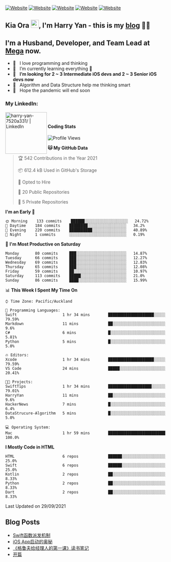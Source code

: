 [![Website](https://img.shields.io/badge/Swift-FA7343?style=for-the-badge&logo=swift&logoColor=white)](https://swift.org/blog/)
[![Website](https://img.shields.io/badge/Dart-0175C2?style=for-the-badge&logo=dart&logoColor=white)](https://dart.dev/tools/sdk)
[![Website](https://img.shields.io/badge/Kotlin-0095D5?&style=for-the-badge&logo=kotlin&logoColor=white)](https://developer.android.com/kotlin?gclid=CjwKCAjw1JeJBhB9EiwAV612yyBJK6NE-Iltekll2TQW2PnS4ijhe8gDua3nAh7o--FWFoWabiKBwxoCyfEQAvD_BwE&gclsrc=aw.ds)
[![Website](https://img.shields.io/badge/C%23-239120?style=for-the-badge&logo=c-sharp&logoColor=white)](https://docs.microsoft.com/en-us/dotnet/csharp/)
[![Website](https://img.shields.io/badge/Python-14354C?style=for-the-badge&logo=python&logoColor=white)](https://www.python.org/)

## Kia Ora <a href="https://harryyan.github.io"><img src="https://media.giphy.com/media/hvRJCLFzcasrR4ia7z/giphy.gif" width="25px"></a>,  I'm Harry Yan - this is my [blog] 👨‍💻

## I'm a Husband, Developer, and Team Lead at [Mega](https://mega.io/) now.

- 🔭 &nbsp; I love programming and thinking
- 🌱 &nbsp; I’m currently learning everything 🤣
- 👯 &nbsp; **I’m looking for 2 ~ 3 Intermediate iOS devs and 2 ~ 3 Senior iOS devs now**
- 👻 &nbsp; Algorithm and Data Structure help me thinking smart
- 👺 &nbsp; Hope the pandemic will end soon


### My LinkedIn:
[<img align="left" alt="harry-yan-7520a331/ | LinkedIn" width="130" src="https://img.shields.io/badge/LinkedIn-0077B5?style=for-the-badge&logo=linkedin&logoColor=white" />][linkedin]

<br />

#### Coding Stats

<!--START_SECTION:waka-->
![Profile Views](http://img.shields.io/badge/Profile%20Views-7-blue)

**🐱 My GitHub Data** 

> 🏆 542 Contributions in the Year 2021
 > 
> 📦 612.4 kB Used in GitHub's Storage 
 > 
> 💼 Opted to Hire
 > 
> 📜 20 Public Repositories 
 > 
> 🔑 5 Private Repositories  
 > 
**I'm an Early 🐤** 

```text
🌞 Morning    133 commits    ██████░░░░░░░░░░░░░░░░░░░   24.72% 
🌆 Daytime    184 commits    ████████░░░░░░░░░░░░░░░░░   34.2% 
🌃 Evening    220 commits    ██████████░░░░░░░░░░░░░░░   40.89% 
🌙 Night      1 commits      ░░░░░░░░░░░░░░░░░░░░░░░░░   0.19%

```
📅 **I'm Most Productive on Saturday** 

```text
Monday       80 commits     ███░░░░░░░░░░░░░░░░░░░░░░   14.87% 
Tuesday      66 commits     ███░░░░░░░░░░░░░░░░░░░░░░   12.27% 
Wednesday    69 commits     ███░░░░░░░░░░░░░░░░░░░░░░   12.83% 
Thursday     65 commits     ███░░░░░░░░░░░░░░░░░░░░░░   12.08% 
Friday       59 commits     ██░░░░░░░░░░░░░░░░░░░░░░░   10.97% 
Saturday     113 commits    █████░░░░░░░░░░░░░░░░░░░░   21.0% 
Sunday       86 commits     ████░░░░░░░░░░░░░░░░░░░░░   15.99%

```


📊 **This Week I Spent My Time On** 

```text
⌚︎ Time Zone: Pacific/Auckland

💬 Programming Languages: 
Swift                    1 hr 34 mins        ████████████████████░░░░░   79.59% 
Markdown                 11 mins             ██░░░░░░░░░░░░░░░░░░░░░░░   9.6% 
C#                       6 mins              █░░░░░░░░░░░░░░░░░░░░░░░░   5.81% 
Python                   5 mins              █░░░░░░░░░░░░░░░░░░░░░░░░   5.0%

🔥 Editors: 
Xcode                    1 hr 34 mins        ████████████████████░░░░░   79.59% 
VS Code                  24 mins             █████░░░░░░░░░░░░░░░░░░░░   20.41%

🐱‍💻 Projects: 
SwiftTips                1 hr 34 mins        ███████████████████░░░░░░   79.01% 
HarryYan                 11 mins             ██░░░░░░░░░░░░░░░░░░░░░░░   9.6% 
HackerNews               7 mins              █░░░░░░░░░░░░░░░░░░░░░░░░   6.4% 
DataStrucure-Algorithm   5 mins              █░░░░░░░░░░░░░░░░░░░░░░░░   5.0%

💻 Operating System: 
Mac                      1 hr 59 mins        █████████████████████████   100.0%

```

**I Mostly Code in HTML** 

```text
HTML                     6 repos             ██████░░░░░░░░░░░░░░░░░░░   25.0% 
Swift                    6 repos             ██████░░░░░░░░░░░░░░░░░░░   25.0% 
Kotlin                   2 repos             ██░░░░░░░░░░░░░░░░░░░░░░░   8.33% 
Python                   2 repos             ██░░░░░░░░░░░░░░░░░░░░░░░   8.33% 
Dart                     2 repos             ██░░░░░░░░░░░░░░░░░░░░░░░   8.33%

```



 Last Updated on 29/09/2021
<!--END_SECTION:waka-->

## Blog Posts

<!-- BLOG-POST-LIST:START -->
- [Swift函数派发机制](https://harryyan.github.io/2021/08/27/Swift%E5%87%BD%E6%95%B0%E6%B4%BE%E5%8F%91%E6%9C%BA%E5%88%B6/)
- [iOS App启动的奥秘](https://harryyan.github.io/2021/04/20/iOS%20App%E5%90%AF%E5%8A%A8%E7%9A%84%E5%A5%A5%E7%A7%98/)
- [《格鲁夫给经理人的第一课》读书笔记](https://harryyan.github.io/2020/07/23/%E6%A0%BC%E9%B2%81%E5%A4%AB%E7%BB%99%E7%BB%8F%E7%90%86%E4%BA%BA%E7%9A%84%E7%AC%AC%E4%B8%80%E8%AF%BE%E8%AF%BB%E4%B9%A6%E7%AC%94%E8%AE%B0/)
- [开篇](https://harryyan.github.io/2019/04/19/%E5%BC%80%E7%AF%87%E5%AF%84%E8%AF%AD/)
<!-- BLOG-POST-LIST:END -->

[blog]: https://harryyan.github.io/
[linkedin]: https://linkedin.com/in/harry-yan-7520a331
